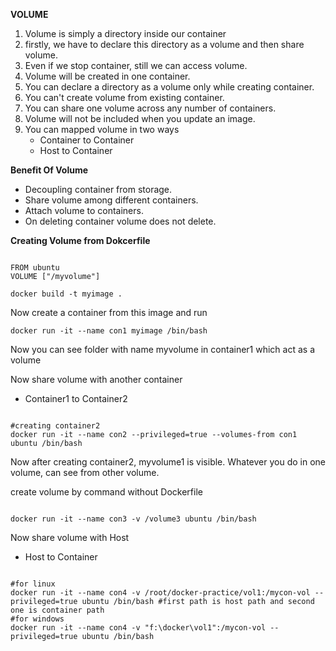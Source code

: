 **VOLUME**

1) Volume is simply a directory inside our container
2) firstly, we have to declare this directory as a volume and then share volume.
3) Even if we stop container, still we can access volume.
4) Volume will be created in one container.
5) You can declare a directory as a volume only while creating container.
6) You can't create volume from existing container.
7) You can share one volume across any number of containers.
8) Volume will not be included when you update an image.
9) You can mapped volume in two ways
    - Container to Container
    - Host to Container
  
**Benefit Of Volume**
- Decoupling container from storage.
- Share volume among different containers.
- Attach volume to containers.
- On deleting container volume does not delete.

**Creating Volume from Dokcerfile**
<pre><code>
FROM ubuntu
VOLUME ["/myvolume"]
</code></pre>

<pre><code>docker build -t myimage .</code></pre>
Now create a container from this image and run
<pre><code>docker run -it --name con1 myimage /bin/bash</code></pre>
Now you can see folder with name myvolume in container1 which act as a volume

Now share volume with another container
- Container1 to Container2
<pre><code>
#creating container2
docker run -it --name con2 --privileged=true --volumes-from con1 ubuntu /bin/bash
</code></pre>
Now after creating container2, myvolume1 is visible. Whatever you do in one volume, can see from other volume.

create volume by command without Dockerfile
<pre><code>
docker run -it --name con3 -v /volume3 ubuntu /bin/bash
</code></pre>

Now share volume with Host
- Host to Container
<pre><code>
#for linux
docker run -it --name con4 -v /root/docker-practice/vol1:/mycon-vol --privileged=true ubuntu /bin/bash #first path is host path and second one is container path
#for windows
docker run -it --name con4 -v "f:\docker\vol1":/mycon-vol --privileged=true ubuntu /bin/bash    
</code></pre>

